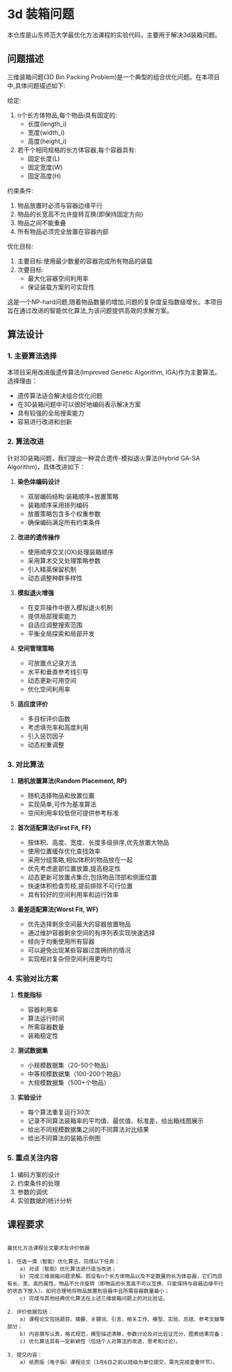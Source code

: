 # 3d 装箱问题

本仓库是山东师范大学最优化方法课程的实验代码，主要用于解决3d装箱问题。

## 问题描述

三维装箱问题(3D Bin Packing Problem)是一个典型的组合优化问题。在本项目中,具体问题描述如下:

给定:

1. n个长方体物品,每个物品i具有固定的:
   - 长度(length_i)
   - 宽度(width_i)
   - 高度(height_i)
2. 若干个相同规格的长方体容器,每个容器具有:
   - 固定长度(L)
   - 固定宽度(W)
   - 固定高度(H)

约束条件:

1. 物品放置时必须与容器边缘平行
2. 物品的长宽高不允许旋转互换(即保持固定方向)
3. 物品之间不能重叠
4. 所有物品必须完全放置在容器内部

优化目标:

1. 主要目标:使用最少数量的容器完成所有物品的装载
2. 次要目标:
   - 最大化容器空间利用率
   - 保证装载方案的可实现性

这是一个NP-hard问题,随着物品数量的增加,问题的复杂度呈指数级增长。本项目旨在通过改进的智能优化算法,为该问题提供高效的求解方案。

## 算法设计

### 1. 主要算法选择

本项目采用改进版遗传算法(Improved Genetic Algorithm, IGA)作为主要算法。选择理由：

- 遗传算法适合解决组合优化问题
- 在3D装箱问题中可以很好地编码表示解决方案
- 具有较强的全局搜索能力
- 容易进行改进和创新

### 2. 算法改进

针对3D装箱问题，我们提出一种混合遗传-模拟退火算法(Hybrid GA-SA Algorithm)，具体改进如下：

1. **染色体编码设计**
   - 双层编码结构:装箱顺序+放置策略
   - 装箱顺序采用排列编码
   - 放置策略包含多个权重参数
   - 确保编码满足所有约束条件

2. **改进的遗传操作**
   - 使用顺序交叉(OX)处理装箱顺序
   - 采用算术交叉处理策略参数
   - 引入精英保留机制
   - 动态调整种群多样性

3. **模拟退火增强**
   - 在变异操作中嵌入模拟退火机制
   - 提供局部搜索能力
   - 自适应调整搜索范围
   - 平衡全局探索和局部开发

4. **空间管理策略**
   - 可放置点记录方法
   - 水平和垂直参考线引导
   - 动态更新可用空间
   - 优化空间利用率

5. **适应度评价**
   - 多目标评价函数
   - 考虑填充率和高度利用
   - 引入惩罚因子
   - 动态权重调整

### 3. 对比算法

1. **随机放置算法(Random Placement, RP)**
   - 随机选择物品和放置位置
   - 实现简单,可作为基准算法
   - 空间利用率较低但可提供参考标准

2. **首次适配算法(First Fit, FF)**
   - 按体积、高度、宽度、长度多级排序,优先放置大物品
   - 使用位置缓存优化查找效率
   - 采用分组策略,相似体积的物品放在一起
   - 优先考虑底部位置放置,提高稳定性
   - 动态更新可放置点集合,包括物品顶部和侧面位置
   - 快速体积检查剪枝,提前排除不可行位置
   - 具有较好的空间利用率和运行效率

3. **最差适配算法(Worst Fit, WF)**
   - 优先选择剩余空间最大的容器放置物品
   - 通过维护容器剩余空间的有序列表实现快速选择
   - 倾向于均衡使用所有容器
   - 可以避免出现某些容器过度拥挤的情况
   - 实现相对复杂但空间利用更均匀

### 4. 实验对比方案

1. **性能指标**
   - 容器利用率
   - 算法运行时间
   - 所需容器数量
   - 装箱稳定性

2. **测试数据集**
   - 小规模数据集（20-50个物品）
   - 中等规模数据集（100-200个物品）
   - 大规模数据集（500+个物品）

3. **实验设计**
   - 每个算法重复运行30次
   - 记录不同算法装箱率的平均值、最优值、标准差，给出箱线图展示
   - 给出不同规模数据集之间的不同算法对比结果
   - 给出不同算法的装箱示例图

### 5. 重点关注内容

1. 编码方案的设计
2. 约束条件的处理
3. 参数的调优
4. 实验数据的统计分析

## 课程要求

```text

最优化方法课程论文要求及评价依据

1. 任选一类（智能）优化算法，完成以下任务：
    a) 对该（智能）优化算法进行适当改进；
    b) 完成三维装箱问题求解。假设有n个长方体物品以及不定数量的长方体容器，它们均具有长、宽、高的属性，物品不允许旋转（即物品的长宽高不可以互换，只能保持与容器边缘平行的状态下放入）。如何合理地将物品放置到容器中且所需容器数量最小；
    c) 完成与其他经典优化算法在上述三维装箱问题上的对比验证。

2. 评价依据包括：
    a) 课程论文包括题目、摘要、关键词、引言、相关工作、模型、实验、总结、参考文献等部分；
    b) 内容撰写认真，格式规范，模型描述清晰，参数讨论及对比验证充分，图表结果完备；
    c) 优化算法具有一定新颖性（包括个人对算法的改进、思考和讨论）。

3. 提交内容：
    a) 纸质版（电子版）课程论文（1月6日之前以班级为单位提交，需先完成查重环节）。
```
